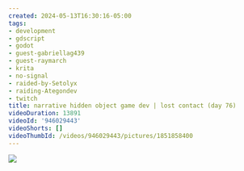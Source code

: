 ```yaml
---
created: 2024-05-13T16:30:16-05:00
tags:
- development
- gdscript
- godot
- guest-gabriellag439
- guest-raymarch
- krita
- no-signal
- raided-by-Setolyx
- raiding-Ategondev
- twitch
title: narrative hidden object game dev | lost contact (day 76)
videoDuration: 13891
videoId: '946029443'
videoShorts: []
videoThumbId: /videos/946029443/pictures/1851858400
---
```


![](20240513213016.jpg)
